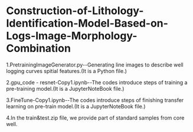 # Construction-of-Lithology-Identification-Model-Based-on-Logs-Image-Morphology-Combination

1.PretrainingImageGenerator.py--Generating line images to describe well logging curves spitial features.(It is a Python file.)

2.gpu_code - resnet-Copy1.ipynb--The codes introduce steps of training a pre-training model.(It is a JupyterNoteBook file.)

3.FineTune-Copy1.ipynb--The codes introduce steps of finishing transfer learning on pre-train model.(It is a JupyterNoteBook file.)

4.In the train&test.zip file, we provide part of standard samples from core well.
